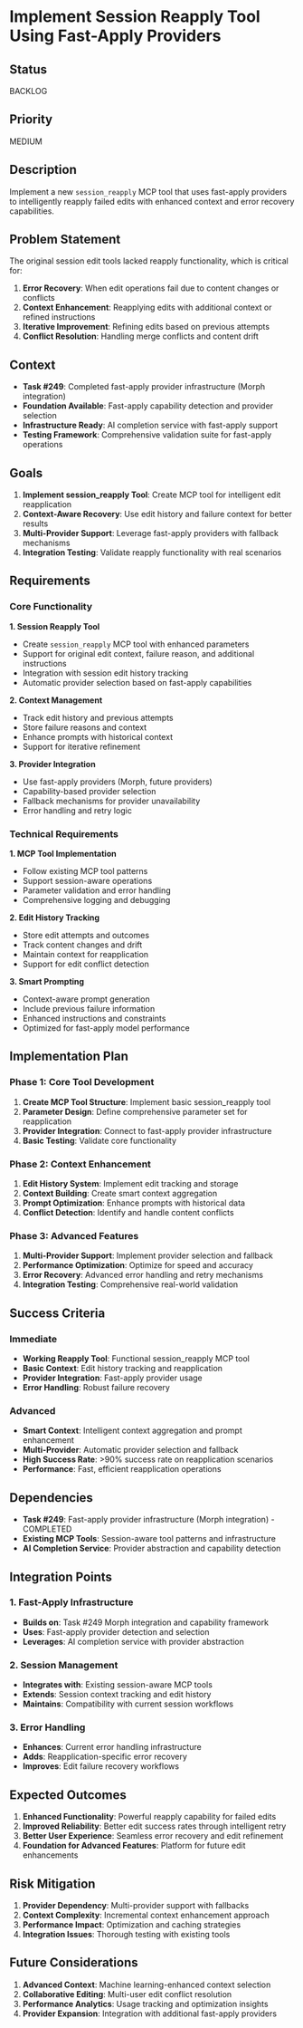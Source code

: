 # Implement Session Reapply Tool Using Fast-Apply Providers

## Status

BACKLOG

## Priority

MEDIUM

## Description

Implement a new `session_reapply` MCP tool that uses fast-apply providers to intelligently reapply failed edits with enhanced context and error recovery capabilities.

## Problem Statement

The original session edit tools lacked reapply functionality, which is critical for:

1. **Error Recovery**: When edit operations fail due to content changes or conflicts
2. **Context Enhancement**: Reapplying edits with additional context or refined instructions
3. **Iterative Improvement**: Refining edits based on previous attempts
4. **Conflict Resolution**: Handling merge conflicts and content drift

## Context

- **Task #249**: Completed fast-apply provider infrastructure (Morph integration)
- **Foundation Available**: Fast-apply capability detection and provider selection
- **Infrastructure Ready**: AI completion service with fast-apply support
- **Testing Framework**: Comprehensive validation suite for fast-apply operations

## Goals

1. **Implement session_reapply Tool**: Create MCP tool for intelligent edit reapplication
2. **Context-Aware Recovery**: Use edit history and failure context for better results
3. **Multi-Provider Support**: Leverage fast-apply providers with fallback mechanisms
4. **Integration Testing**: Validate reapply functionality with real scenarios

## Requirements

### Core Functionality

**1. Session Reapply Tool**
- Create `session_reapply` MCP tool with enhanced parameters
- Support for original edit context, failure reason, and additional instructions
- Integration with session edit history tracking
- Automatic provider selection based on fast-apply capabilities

**2. Context Management**
- Track edit history and previous attempts
- Store failure reasons and context
- Enhance prompts with historical context
- Support for iterative refinement

**3. Provider Integration**
- Use fast-apply providers (Morph, future providers)
- Capability-based provider selection
- Fallback mechanisms for provider unavailability
- Error handling and retry logic

### Technical Requirements

**1. MCP Tool Implementation**
- Follow existing MCP tool patterns
- Support session-aware operations
- Parameter validation and error handling
- Comprehensive logging and debugging

**2. Edit History Tracking**
- Store edit attempts and outcomes
- Track content changes and drift
- Maintain context for reapplication
- Support for edit conflict detection

**3. Smart Prompting**
- Context-aware prompt generation
- Include previous failure information
- Enhanced instructions and constraints
- Optimized for fast-apply model performance

## Implementation Plan

### Phase 1: Core Tool Development
1. **Create MCP Tool Structure**: Implement basic session_reapply tool
2. **Parameter Design**: Define comprehensive parameter set for reapplication
3. **Provider Integration**: Connect to fast-apply provider infrastructure
4. **Basic Testing**: Validate core functionality

### Phase 2: Context Enhancement
1. **Edit History System**: Implement edit tracking and storage
2. **Context Building**: Create smart context aggregation
3. **Prompt Optimization**: Enhance prompts with historical data
4. **Conflict Detection**: Identify and handle content conflicts

### Phase 3: Advanced Features
1. **Multi-Provider Support**: Implement provider selection and fallback
2. **Performance Optimization**: Optimize for speed and accuracy
3. **Error Recovery**: Advanced error handling and retry mechanisms
4. **Integration Testing**: Comprehensive real-world validation

## Success Criteria

### Immediate
- **Working Reapply Tool**: Functional session_reapply MCP tool
- **Basic Context**: Edit history tracking and reapplication
- **Provider Integration**: Fast-apply provider usage
- **Error Handling**: Robust failure recovery

### Advanced
- **Smart Context**: Intelligent context aggregation and prompt enhancement
- **Multi-Provider**: Automatic provider selection and fallback
- **High Success Rate**: >90% success rate on reapplication scenarios
- **Performance**: Fast, efficient reapplication operations

## Dependencies

- **Task #249**: Fast-apply provider infrastructure (Morph integration) - COMPLETED
- **Existing MCP Tools**: Session-aware tool patterns and infrastructure
- **AI Completion Service**: Provider abstraction and capability detection

## Integration Points

### 1. Fast-Apply Infrastructure
- **Builds on**: Task #249 Morph integration and capability framework
- **Uses**: Fast-apply provider detection and selection
- **Leverages**: AI completion service with provider abstraction

### 2. Session Management
- **Integrates with**: Existing session-aware MCP tools
- **Extends**: Session context tracking and edit history
- **Maintains**: Compatibility with current session workflows

### 3. Error Handling
- **Enhances**: Current error handling infrastructure
- **Adds**: Reapplication-specific error recovery
- **Improves**: Edit failure recovery workflows

## Expected Outcomes

1. **Enhanced Functionality**: Powerful reapply capability for failed edits
2. **Improved Reliability**: Better edit success rates through intelligent retry
3. **Better User Experience**: Seamless error recovery and edit refinement
4. **Foundation for Advanced Features**: Platform for future edit enhancements

## Risk Mitigation

1. **Provider Dependency**: Multi-provider support with fallbacks
2. **Context Complexity**: Incremental context enhancement approach
3. **Performance Impact**: Optimization and caching strategies
4. **Integration Issues**: Thorough testing with existing tools

## Future Considerations

1. **Advanced Context**: Machine learning-enhanced context selection
2. **Collaborative Editing**: Multi-user edit conflict resolution
3. **Performance Analytics**: Usage tracking and optimization insights
4. **Provider Expansion**: Integration with additional fast-apply providers 
